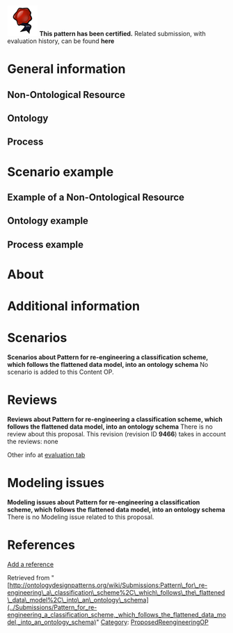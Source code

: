 [![](../images/thumb/b/b5/Certified.png/70px-Certified.png)](../Image/Certified.png "Certified.png") __This pattern has been certified.__
Related submission, with evaluation history, can be found __here__





#  General information


  




##  Non-Ontological Resource


  




##  Ontology


  




##  Process


  




#  Scenario example


  




##  Example of a Non-Ontological Resource


  




##  Ontology example


  




##  Process example


  




#  About


#  Additional information


#  Scenarios



__Scenarios about Pattern for re-engineering a classification scheme, which follows the flattened data model, into an ontology schema__
No scenario is added to this Content OP.




#  Reviews



__Reviews about Pattern for re-engineering a classification scheme, which follows the flattened data model, into an ontology schema__
There is no review about this proposal.
This revision (revision ID __9466__) takes in account the reviews: none


Other info at [evaluation tab](http://ontologydesignpatterns.org/wiki/index.php?title=Submissions:Pattern_for_re-engineering_a_classification_scheme%2C_which_follows_the_flattened_data_model%2C_into_an_ontology_schema&action=evaluation "http://ontologydesignpatterns.org/wiki/index.php?title=Submissions:Pattern_for_re-engineering_a_classification_scheme%2C_which_follows_the_flattened_data_model%2C_into_an_ontology_schema&action=evaluation")




  




#  Modeling issues



__Modeling issues about Pattern for re-engineering a classification scheme, which follows the flattened data model, into an ontology schema__
There is no Modeling issue related to this proposal.




  




#  References


[Add a reference](index.php@title=Odp%253AAdd_reference&subject=Submissions%253APattern+for+re-engineering+a+classification+scheme,+which+follows+the+flattened+data+model,+into+an+ontology+schema.html "http://ontologydesignpatterns.org/wiki/index.php?title=Odp:Add_reference&subject=Submissions%3APattern+for+re-engineering+a+classification+scheme%2C+which+follows+the+flattened+data+model%2C+into+an+ontology+schema")


  






Retrieved from "[http://ontologydesignpatterns.org/wiki/Submissions:Pattern\_for\_re-engineering\_a\_classification\_scheme%2C\_which\_follows\_the\_flattened\_data\_model%2C\_into\_an\_ontology\_schema](../Submissions/Pattern_for_re-engineering_a_classification_scheme,_which_follows_the_flattened_data_model,_into_an_ontology_schema)"
 [Category](http://ontologydesignpatterns.org/wiki/Special:Categories "Special:Categories"): [ProposedReengineeringOP](../Category/ProposedReengineeringOP "Category:ProposedReengineeringOP")